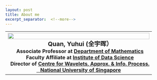 ```yaml
---
layout: post
title: About me
excerpt_separator:  <!--more-->
---
```


<table>
<tbody>
<tr>
<th><img src="https://yanzhao.scut.edu.cn/public/GetPhotoFile.aspx?file=iPEeevCNsCC!B844T52Ngbkgkx4UZmEybWCKTKn9WTD6RRIAZICsH4YHzmYpYWgJ" alt="" width="100"  align="left" style="width:100%;height:auto" /><br />
<span style="font-size: 120%;"><strong> &ensp;Quan, Yuhui</strong> (全宇晖） </span><br />
<span style="font-size: 100%;"> &ensp;Associate Professor at <a href="http://www.math.nus.edu.sg">Department of Mathematics</a></span><br />
<span style="font-size: 100%;"> &ensp;Faculty Affiliate at <a href="http://ids.nus.edu.sg/index.html">Institute of Data Science</a></span><br />
<span style="font-size: 100%;"> &ensp;Director of <a href="http://www.cwaip.nus.edu.sg">Centre for Wavelets, Approx. &amp; Info. Process.</a></span><br />
<span style="font-size: 100%;"> <a href="http://nus.edu.sg">&ensp;  National University of Singapore</a><br />
</span></th>
</tr>
</tbody>
</table>

